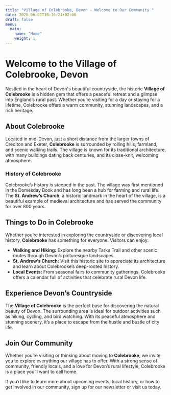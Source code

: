 ```yaml
---
title: "Village of Colebrooke, Devon - Welcome to Our Community "
date: 2020-06-01T16:16:24+02:00
draft: false
menu:
  main:
    name: "Home"
    weight: 1
---
```





Welcome to the Village of Colebrooke, Devon
===========================================

Nestled in the heart of Devon's beautiful countryside, the historic **Village of Colebrooke** is a hidden gem that offers a peaceful retreat and a glimpse into England’s rural past. Whether you’re visiting for a day or staying for a lifetime, Colebrooke offers a warm community, stunning landscapes, and a rich heritage.

About Colebrooke
----------------

Located in mid-Devon, just a short distance from the larger towns of Crediton and Exeter, **Colebrooke** is surrounded by rolling hills, farmland, and scenic walking trails. The village is known for its traditional architecture, with many buildings dating back centuries, and its close-knit, welcoming atmosphere.

### History of Colebrooke

Colebrooke’s history is steeped in the past. The village was first mentioned in the Domesday Book and has long been a hub for farming and rural life. The **St. Andrew’s Church**, a historic landmark in the heart of the village, is a beautiful example of medieval architecture and has served the community for over 800 years.

Things to Do in Colebrooke
--------------------------

Whether you’re interested in exploring the countryside or discovering local history, **Colebrooke** has something for everyone. Visitors can enjoy:

*   **Walking and Hiking:** Explore the nearby Tarka Trail and other scenic routes through Devon’s picturesque landscapes.
*   **St. Andrew’s Church:** Visit this historic site to appreciate its architecture and learn about Colebrooke’s deep-rooted history.
*   **Local Events:** From seasonal fairs to community gatherings, Colebrooke offers a calendar full of activities that celebrate rural Devon life.

Experience Devon’s Countryside
------------------------------

The **Village of Colebrooke** is the perfect base for discovering the natural beauty of Devon. The surrounding area is ideal for outdoor activities such as hiking, cycling, and bird watching. With its peaceful atmosphere and stunning scenery, it’s a place to escape from the hustle and bustle of city life.

Join Our Community
------------------

Whether you’re visiting or thinking about moving to **Colebrooke**, we invite you to explore everything our village has to offer. With a strong sense of community, friendly locals, and a love for Devon’s rural lifestyle, Colebrooke is a place you’ll want to call home.

If you’d like to learn more about upcoming events, local history, or how to get involved in our community, sign up for our newsletter or visit us today.
